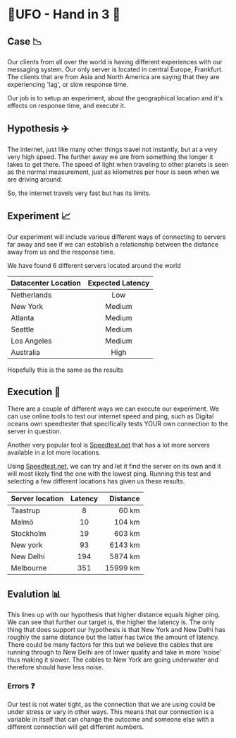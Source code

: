 # 🎉UFO - Hand in 3 🎉

## Case 📉
Our clients from all over the world is having different experiences with our messaging system. Our only server is located in central Europe, Frankfurt. The clients that are from Asia and North America are saying that they are experiencing 'lag', or slow response time.

Our job is to setup an experiment, about the geographical location and it's effects on response time, and execute it.

## Hypothesis ✈️
The internet, just like many other things travel not instantly, but at a very very high speed. The further away we are from something the longer it takes to get there. The speed of light when traveling to other planets is seen as the normal measurement, just as kilometres per hour is seen when we are driving around.

So, the internet travels very fast but has its limits.

## Experiment 📈
Our experiment will include various different ways of connecting to servers far away and see if we can establish a relationship between the distance away from us and the response time.

We have found 6 different servers located around the world

| Datacenter Location | Expected Latency |
| ------------- |:-------------:|
| Netherlands | Low |
| New York | Medium |
| Atlanta | Medium |
| Seattle | Medium |
| Los Angeles | Medium |
| Australia | High |

Hopefully this is the same as the results
## Execution 🔧
There are a couple of different ways we can execute our experiment. We can use online tools to test our internet speed and ping, such as Digital oceans own speedtester that specifically tests YOUR own connection to the server in question.

Another very popular tool is [Speedtest.net](Speedtest.net) that has a lot more servers available in a lot more locations.

Using [Speedtest.net](Speedtest.net), we can try and let it find the server on its own and it will most likely find the one with the lowest ping.
Running this test and selecting a few different locations has given us these results.

| Server location | Latency | Distance |
| :--- | :---: | ---: |
|Taastrup | 8 | 60 km
Malmö | 10 | 104 km
Stockholm | 19 | 603 km
New york | 93 | 6143 km
New Delhi | 194 | 5874 km
Melbourne | 351 | 15999 km

## Evalution 📊
This lines up with our hypothesis that higher distance equals higher ping. We can see that further our target is, the higher the latency is.
The only thing that does support our hypothesis is that New York and New Delhi has roughly the same distance but the latter has twice the amount of latency. There could be many factors for this but we believe the cables that are running through to New Delhi are of lower quality and take in more 'noise' thus making it slower. The cables to New York are going underwater and therefore should have less noise.

### Errors ❓
Our test is not water tight, as the connection that we are using could be under stress or vary in other ways. This means that our connection is a variable in itself that can change the outcome and someone else with a different connection will get different numbers.
